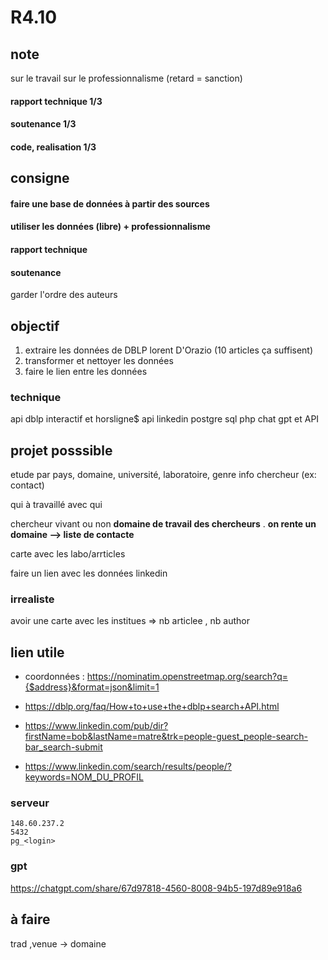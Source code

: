 # R4.10

## note
sur le travail
sur le professionnalisme (retard = sanction)
#### rapport technique 1/3
#### soutenance 1/3
#### code, realisation 1/3

## consigne 
#### faire une base de données à partir des sources 
#### utiliser les données (libre) + professionnalisme 

#### rapport technique 
#### soutenance

garder l'ordre des auteurs



## objectif
1. extraire les données de DBLP lorent D'Orazio (10 articles ça suffisent)
2. transformer et nettoyer les données
3. faire le lien entre les données



### technique
api dblp
interactif et horsligne$
api linkedin
postgre sql
php
chat gpt et API


## projet posssible 

etude par pays, domaine, université, laboratoire, genre
info chercheur (ex: contact)

qui à travaillé avec qui

chercheur vivant ou non
**domaine de travail des chercheurs**
. **on rente un domaine --> liste de contacte**

carte avec les labo/arrticles

faire un lien avec les données linkedin
### irrealiste
avoir une carte avec les institues => nb articlee , nb author




## lien utile
-   coordonnées : https://nominatim.openstreetmap.org/search?q={$address}&format=json&limit=1

-   https://dblp.org/faq/How+to+use+the+dblp+search+API.html

-   https://www.linkedin.com/pub/dir?firstName=bob&lastName=matre&trk=people-guest_people-search-bar_search-submit

-   https://www.linkedin.com/search/results/people/?keywords=NOM_DU_PROFIL


### serveur
    148.60.237.2
    5432
    pg_<login>

### gpt


https://chatgpt.com/share/67d97818-4560-8008-94b5-197d89e918a6

## à faire

trad ,venue -> domaine